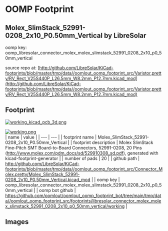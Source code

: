 # OOMP Footprint  
## Molex_SlimStack_52991-0208_2x10_P0.50mm_Vertical  by LibreSolar  
  
oomp key: oomp_libresolar_connector_molex_molex_slimstack_52991_0208_2x10_p0_50mm_vertical  
  
source repo at: [http://github.com/LibreSolar/KiCad-footprints/blob/master/tmp/data//oomlout_oomp_footprint_src/Varistor.pretty/RV_Rect_V25S440P_L26.5mm_W8.2mm_P12.7mm.kicad_mod](http://github.com/LibreSolar/KiCad-footprints/blob/master/tmp/data//oomlout_oomp_footprint_src/Varistor.pretty/RV_Rect_V25S440P_L26.5mm_W8.2mm_P12.7mm.kicad_mod)  
## Footprint  
  
[![working_kicad_pcb_3d.png](working_kicad_pcb_3d_600.png)](working_kicad_pcb_3d.png)  
  
[![working.png](working_600.png)](working.png)  
| name | value | 
| --- | --- | 
| footprint name | Molex_SlimStack_52991-0208_2x10_P0.50mm_Vertical | 
| footprint description | Molex SlimStack Fine-Pitch SMT Board-to-Board Connectors, 52991-0208, 20 Pins (http://www.molex.com/pdm_docs/sd/529910308_sd.pdf), generated with kicad-footprint-generator | 
| number of pads | 20 | 
| github path | http://github.com/LibreSolar/KiCad-footprints/blob/master/tmp/data//oomlout_oomp_footprint_src/Connector_Molex.pretty/Molex_SlimStack_52991-0208_2x10_P0.50mm_Vertical.kicad_mod | 
| oomp key | oomp_libresolar_connector_molex_molex_slimstack_52991_0208_2x10_p0_50mm_vertical | 
| oomp bot github | https://github.com/oomlout/oomlout_oomp_footprint_bot/tree/main/tmp/data//oomlout_oomp_footprint_src/footprints/libresolar_connector_molex_molex_slimstack_52991_0208_2x10_p0_50mm_vertical/working | 
## Images  
